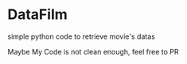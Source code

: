 # DataFilm
simple python code to retrieve movie's datas  

Maybe My Code is not clean enough, feel free to PR
